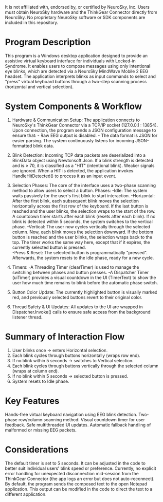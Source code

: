 It is not affiliated with, endorsed by, or certified by NeuroSky, Inc.
Users must obtain NeuroSky hardware and the ThinkGear Connector directly from NeuroSky.
No proprietary NeuroSky software or SDK components are included in this repository.

# Program Description
This program is a Windows desktop application designed to provide an assistive virtual keyboard interface for individuals with Locked-in Syndrome.
It enables users to compose messages using only intentional eye blinks, which are detected via a NeuroSky MindWave Mobile 2 EEG headset.
The application interprets blinks as input commands to select and "press" virtual keyboard buttons through a two-step scanning process (horizontal and vertical selection).

# System Components & Workflow
1) Hardware & Communication Setup: The application connects to NeuroSky's ThinkGear Connector via a TCP/IP socket (127.0.0.1 : 13854).
                                   Upon connection, the program sends a JSON configuration message to ensure that: - Raw EEG output is disabled.
                                                                                                                   - The data format is JSON for easier parsing.
                                   The system continuously listens for incoming JSON-formatted blink data.

2) Blink Detection: Incoming TCP data packets are deserialized into a BlinkData object using Newtonsoft.Json.
                    If a blink strength is detected and is ≥ 70, it is classified as a "HIT" (intentional blink). Weaker signals are ignored.
                    When a HIT is detected, the application invokes HandleHitDetected() to process it as an input event.

3) Selection Phases: The core of the interface uses a two-phase scanning method to allow users to select a button.
                     Phases: -Idle: The system waits passively for the user's first blink to start interaction.
                             -Horizontal: After the first blink, each subsequent blink moves the selection horizontally across the first row of the keyboard. If the last button is reached and the user blinks, the selection
                              wraps to the start of the row. A countdown timer starts after each blink (resets after each blink). If no blink is detected within 5 seconds, the system switches to the vertical phase.
                             -Vertical: The user now cycles vertically through the selected column. Now, each blink moves the selection downward. If the bottom button is reached and the user blinks, the selection wraps
                              back to the top. The timer works the same way here, except that if it expires, the currently selected button is pressed.   
                             -Press & Reset: The selected button is programmatically "pressed". Afterwards, the system resets to the idle phase, ready for a new cycle.

5) Timers: -A Threading Timer (clearTimer) is used to manage the switching between phases and button presses. 
           -A Dispatcher Timer (uiTimer) provides a visual countdown in the UI (TimerText) to show the user how much time remains to blink before the automatic phase switch.

6) Button Color Update: The currently highlighted button is visually marked red, and previously selected buttons revert to their original color.

7) Thread Safety & UI Updates: All updates to the UI are wrapped in Dispatcher.Invoke() calls to ensure safe access from the background listener thread.

# Summary of Interaction Flow
1) User blinks once -> enters Horizontal selection.
2) Each blink cycles through buttons horizontally (wraps row end).
3) If no blink within 5 seconds -> switches to Vertical selection.
4) Each blink cycles through buttons vertically through the selected column (wraps at column end).
5) If no blink within 5 seconds -> selected button is pressed.
6) System resets to Idle phase.

# Key Features
Hands-free virtual keyboard navigation using EEG blink detection.
Two-phase row/column scanning method.
Visual countdown timer for user feedback.
Safe multithreaded UI updates.
Automatic fallback handling of malformed or missing EEG packets.

# Considerations
The default timer is set to 5 seconds. It can be adjusted in the code to better suit individual users' blink speed or preference.
Currently, no explicit error handling for unexpected disconnection mid-session from the ThinkGear Connector (the app logs an error but does not auto-reconnect).
By default, the program sends the composed text to the open Notepad application. This output can be modified in the code to direct the text to a different application.                  
